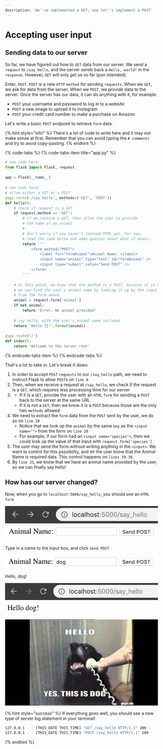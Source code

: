 ```yaml
---
description: 'We''ve implemented a GET, now let''s implement a POST'
---
```


# Accepting user input

## Sending data to our server

So far, we have figured out how to `GET` data from our server. We send a `request` to `/say_hello`, and the server sends back a `Hello, world!` in the `response`. However, `GET` will only _get_ us so far \(pun intended\).

Enter, `POST`. `POST` is a new `HTTP` `method` for sending `requests`. When we `GET`, we ask for data from the server. When we `POST`, we provide data to the server. Once the server has our data, it can do anything with it, for example:

* `POST` your username and password to log in to a website
* `POST` a new image to upload it to Instagram
* `POST` your credit card number to make a purchase on Amazon

Let's write a basic `POST` endpoint to retrieve `form` data.

{% hint style="info" %}
There's a lot of code to write here and it may not make sense at first. Remember that you can avoid typing the `# comments` and try to avoid copy-pasting.
{% endhint %}

{% code-tabs %}
{% code-tabs-item title="app.py" %}
```python
# new code here:
from flask import Flask, request

app = Flask(__name__)

# new code here:
# allow either a GET or a POST
@app.route('/say_hello', methods=('GET', 'POST'))
def hello():
    # check if request is a GET
    if request.method == 'GET':
        # if we receive a GET, then allow the user to provide
        # the name of an animal
        #
        # don't worry if you haven't learned HTML yet. For now,
        # read the code below and make guesses about what it means.
        return '''
            <form method="POST">
                <label for="formAnimal">Animal Name: </label>
                <input name="animal" type="text" id="formAnimal" />
                <input type="submit" value="Send POST" />
            </form>
        '''

    # at this point, we know that the method is a POST, because it is not a GET
    # we can find the user's animal name by looking it up by the input name
    # from the form above
    animal = request.form['animal']
    if not animal:
        return 'Error: No animal provided'

    # say hello, with the user's animal name included
    return 'Hello {}!'.format(animal)

@app.route('/')
def index():
    return 'Welcome to the server root'

```
{% endcode-tabs-item %}
{% endcode-tabs %}

That's a lot to take in. Let's break it down.

1. In order to accept `POST` `requests` to our `/say_hello` path, we need to instruct Flask to allow `POST`s on `line 8`
2. Then, when we receive a request at `/say_hello`, we check if the request is a `GET`, which requires less processing time for our server
3. * If it is a `GET`, provide the user with an `HTML` `form` for sending a `POST` back to the server at the same URL
   * If it is not a `GET`, then we know it is a `POST` because those are the only two `methods` allowed
4. We need to extract the `form` data from the `POST` sent by the user, we do so on `line 28`
   * Notice that we look up the `animal` by the same `key` as the `<input name="">` from the form on `line 20`
   * For example, if our form had an `<input name="species">`, then we could look up the value of that input with `request.form['species']`
5. The user may send the form without writing anything in the `<input>`. We want to control for this possibility, and let the user know that the Animal Name is required data. This control happens on `lines 29-30`.
6. By `line 33`, we know that we have an animal name provided by the user, so we can finally say hello!

## How has our server changed?

Now, when you go to `localhost:5000/say_hello`, you should see an `HTML` `form`

![](../.gitbook/assets/image%20%2812%29.png)

Type in a name to the input box, and click `Send POST`

![](../.gitbook/assets/image%20%2814%29.png)

Hello, dog!

![](../.gitbook/assets/image%20%289%29.png)

![](../.gitbook/assets/image%20%2810%29.png)

{% hint style="success" %}
If everything goes well, you should see a new type of server log statement in your terminal!

```bash
127.0.0.1 - - [THIS_DATE THIS_TIME] "GET /say_hello HTTP/1.1" 200 -
127.0.0.1 - - [THIS_DATE THIS_TIME] "POST /say_hello HTTP/1.1" 200 -
```
{% endhint %}

